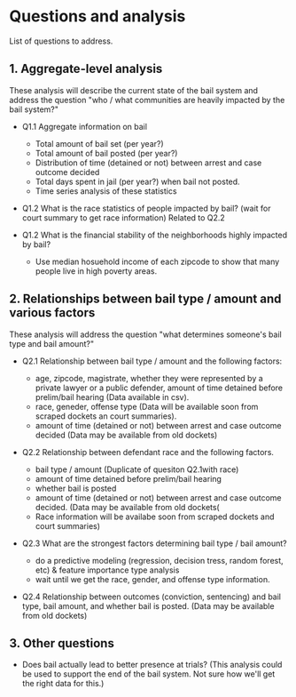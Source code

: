 # Questions and analysis
List of questions to address.

## 1. Aggregate-level analysis
These analysis will describe the current state of the bail system and address the question "who / what communities are heavily impacted by the bail system?"

- Q1.1 Aggregate information on bail
	* Total amount of bail set (per year?)
	* Total amount of bail posted (per year?)
	* Distribution of time (detained or not) between arrest and case outcome decided
	* Total days spent in jail (per year?) when bail not posted. 
	* Time series analysis of these statistics

- Q1.2 What is the race statistics of people impacted by bail? (wait for court summary to get race information) Related to Q2.2

- Q1.2 What is the financial stability of the neighborhoods highly impacted by bail? 
	* Use median hosuehold income of each zipcode to show that many people live in high poverty areas.

## 2. Relationships between bail type / amount and various factors 
These analysis will address the question "what determines someone's bail type and bail amount?" 

- Q2.1 Relationship between bail type / amount and the following factors: 
	-  age, zipcode, magistrate, whether they were represented by a private lawyer or a public defender, amount of time detained before prelim/bail hearing (Data available in csv).
	- race, geneder, offense type (Data will be available soon from scraped dockets an court summaries).
	- amount of time (detained or not) between arrest and case outcome decided (Data may be available from old dockets)

- Q2.2 Relationship between defendant race and the following factors. 
	* bail type / amount (Duplicate of quesiton Q2.1with race)
	* amount of time detained before prelim/bail hearing
	* whether bail is posted
	* amount of time (detained or not) between arrest and case outcome decided. (Data may be available from old dockets(
	* Race information will be availabe soon from scraped dockets and court summaries)

- Q2.3 What are the strongest factors determining bail type / bail amount? 
	* do a predictive modeling (regression, decision tress, random forest, etc) & feature importance type analysis
	* wait until we get the race, gender, and offense type information.

- Q2.4 Relationship between outcomes (conviction, sentencing) and bail type, bail amount, and whether bail is posted. (Data may be available from old dockets) 

## 3. Other questions
* Does bail actually lead to better presence at trials? (This analysis could be used to support the end of the bail system. Not sure how we'll get the right data for this.) 